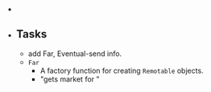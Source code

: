 -
- ## Tasks
	- add Far, Eventual-send info.
	- `Far`
		- A factory function for creating `Remotable` objects.
		- "gets market for "